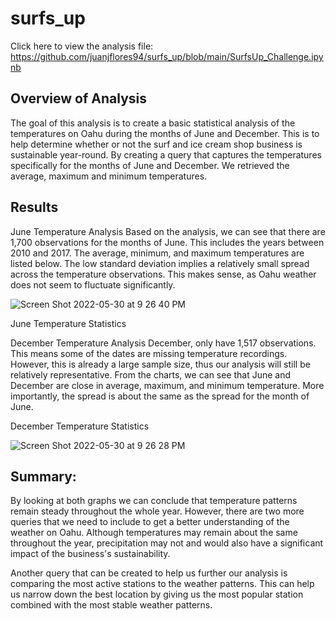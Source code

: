 # surfs_up

Click here to view the analysis file: https://github.com/juanjflores94/surfs_up/blob/main/SurfsUp_Challenge.ipynb

## Overview of Analysis
The goal of this analysis is to create a basic statistical analysis of the temperatures on Oahu during the months of June and December. This is to help determine whether or not the surf and ice cream shop business is sustainable year-round. By creating a query that captures the temperatures specifically for the months of June and December. We retrieved the average, maximum and minimum temperatures.

## Results
June Temperature Analysis
Based on the analysis, we can see that there are 1,700 observations for the months of June. This includes the years between 2010 and 2017. The average, minimum, and maximum temperatures are listed below. The low standard deviation implies a relatively small spread across the temperature observations. This makes sense, as Oahu weather does not seem to fluctuate significantly.

![Screen Shot 2022-05-30 at 9 26 40 PM](https://user-images.githubusercontent.com/100455534/171092744-d250cdea-83d4-4b53-8990-7f0aadc388f2.png)



June Temperature Statistics

December Temperature Analysis
December, only have 1,517 observations. This means some of the dates are missing temperature recordings. However, this is already a large sample size, thus our analysis will still be relatively representative. From the charts, we can see that June and December are close in average, maximum, and minimum temperature. More importantly, the spread is about the same as the spread for the month of June.

December Temperature Statistics

![Screen Shot 2022-05-30 at 9 26 28 PM](https://user-images.githubusercontent.com/100455534/171092783-07ee8e3f-7fb6-49fe-83d6-cf336085a88b.png)


## Summary:
By looking at both graphs we can conclude that temperature patterns remain steady throughout the whole year. However, there are two more queries that we need to include to get a better understanding of the weather on Oahu. Although temperatures may remain about the same throughout the year, precipitation may not and would also have a significant impact of the business's sustainability. 

Another query that can be created to help us further our analysis is comparing the most active stations to the weather patterns. This can help us narrow down the best location by giving us the most popular station combined with the most stable weather patterns.
